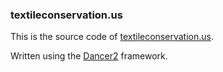 ### textileconservation.us
This is the source code of [textileconservation.us](http://textileconservation.us).

Written using the [Dancer2](http://perldancer.org) framework.


